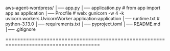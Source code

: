 aws-agent-wordpress/
│── app.py
│── application.py         # from app import app as application
│── Procfile               # web: gunicorn -w 4 -k uvicorn.workers.UvicornWorker application:application
│── runtime.txt            # python-3.13.0
│── requirements.txt
│── pyproject.toml
│── README.md
│── .gitignore


======================================================================================